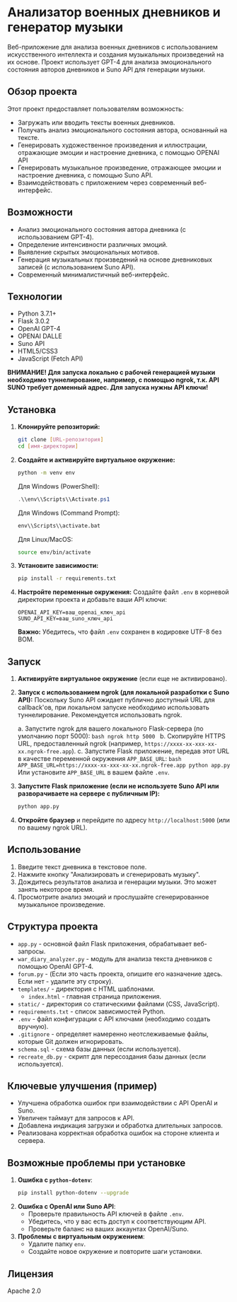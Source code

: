 # Анализатор военных дневников и генератор музыки

Веб-приложение для анализа военных дневников с использованием искусственного интеллекта и создания музыкальных произведений на их основе. Проект использует GPT-4 для анализа эмоционального состояния авторов дневников и Suno API для генерации музыки.

## Обзор проекта

Этот проект предоставляет пользователям возможность:
- Загружать или вводить тексты военных дневников.
- Получать анализ эмоционального состояния автора, основанный на тексте.
- Генерировать художественное произведения и иллюстрации, отражающие эмоции и настроение дневника, с помощью OPENAI API
- Генерировать музыкальное произведение, отражающее эмоции и настроение дневника, с помощью Suno API.
- Взаимодействовать с приложением через современный веб-интерфейс.

## Возможности

- Анализ эмоционального состояния автора дневника (с использованием GPT-4).
- Определение интенсивности различных эмоций.
- Выявление скрытых эмоциональных мотивов.
- Генерация музыкальных произведений на основе дневниковых записей (с использованием Suno API).
- Современный минималистичный веб-интерфейс.

## Технологии

- Python 3.7.1+
- Flask 3.0.2
- OpenAI GPT-4
- OPENAI DALLE
- Suno API
- HTML5/CSS3
- JavaScript (Fetch API)

**ВНИМАНИЕ! Для запуска локально с рабочей генерацией музыки необходимо туннелирование, например, с помощью ngrok, т.к. API SUNO требует доменный адрес. Для запуска нужны API ключи!**

## Установка

1.  **Клонируйте репозиторий:**
    ```bash
    git clone [URL-репозитория]
    cd [имя-директории]
    ```

2.  **Создайте и активируйте виртуальное окружение:**
    ```bash
    python -m venv env
    ```
    Для Windows (PowerShell):
    ```powershell
    .\\env\\Scripts\\Activate.ps1
    ```
    Для Windows (Command Prompt):
    ```cmd
    env\\Scripts\\activate.bat
    ```
    Для Linux/MacOS:
    ```bash
    source env/bin/activate
    ```

3.  **Установите зависимости:**
    ```bash
    pip install -r requirements.txt
    ```

4.  **Настройте переменные окружения:**
    Создайте файл `.env` в корневой директории проекта и добавьте ваши API ключи:
    ```
    OPENAI_API_KEY=ваш_openai_ключ_api
    SUNO_API_KEY=ваш_suno_ключ_api
    ```
    **Важно:** Убедитесь, что файл `.env` сохранен в кодировке UTF-8 без BOM.

## Запуск

1.  **Активируйте виртуальное окружение** (если еще не активировано).

2.  **Запуск с использованием ngrok (для локальной разработки с Suno API):**
    Поскольку Suno API ожидает публично доступный URL для callback'ов, при локальном запуске необходимо использовать туннелирование. Рекомендуется использовать ngrok.

    a.  Запустите ngrok для вашего локального Flask-сервера (по умолчанию порт 5000):
        ```bash
        ngrok http 5000
        ```
    b.  Скопируйте HTTPS URL, предоставленный ngrok (например, `https://xxxx-xx-xxx-xx-xx.ngrok-free.app`).
    c.  Запустите Flask приложение, передав этот URL в качестве переменной окружения `APP_BASE_URL`:
        ```bash
        APP_BASE_URL=https://xxxx-xx-xxx-xx-xx.ngrok-free.app python app.py
        ```
        Или установите `APP_BASE_URL` в вашем файле `.env`.

3.  **Запустите Flask приложение (если не используете Suno API или разворачиваете на сервере с публичным IP):**
    ```bash
    python app.py
    ```

4.  **Откройте браузер** и перейдите по адресу `http://localhost:5000` (или по вашему ngrok URL).

## Использование

1.  Введите текст дневника в текстовое поле.
2.  Нажмите кнопку "Анализировать и сгенерировать музыку".
3.  Дождитесь результатов анализа и генерации музыки. Это может занять некоторое время.
4.  Просмотрите анализ эмоций и прослушайте сгенерированное музыкальное произведение.

## Структура проекта

-   `app.py` - основной файл Flask приложения, обрабатывает веб-запросы.
-   `war_diary_analyzer.py` - модуль для анализа текста дневников с помощью OpenAI GPT-4.
-   `forum.py` - (Если это часть проекта, опишите его назначение здесь. Если нет - удалите эту строку).
-   `templates/` - директория с HTML шаблонами.
    -   `index.html` - главная страница приложения.
-   `static/` - директория со статическими файлами (CSS, JavaScript).
-   `requirements.txt` - список зависимостей Python.
-   `.env` - файл конфигурации с API ключами (необходимо создать вручную).
-   `.gitignore` - определяет намеренно неотслеживаемые файлы, которые Git должен игнорировать.
-   `schema.sql` - схема базы данных (если используется).
-   `recreate_db.py` - скрипт для пересоздания базы данных (если используется).

## Ключевые улучшения (пример)

-   Улучшена обработка ошибок при взаимодействии с API OpenAI и Suno.
-   Увеличен таймаут для запросов к API.
-   Добавлена индикация загрузки и обработка длительных запросов.
-   Реализована корректная обработка ошибок на стороне клиента и сервера.

## Возможные проблемы при установке

1.  **Ошибка с `python-dotenv`**:
    ```bash
    pip install python-dotenv --upgrade
    ```
2.  **Ошибка с OpenAI или Suno API**:
    -   Проверьте правильность API ключей в файле `.env`.
    -   Убедитесь, что у вас есть доступ к соответствующим API.
    -   Проверьте баланс на ваших аккаунтах OpenAI/Suno.
3.  **Проблемы с виртуальным окружением**:
    -   Удалите папку `env`.
    -   Создайте новое окружение и повторите шаги установки.

## Лицензия

Apache 2.0